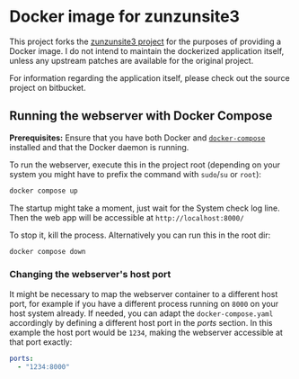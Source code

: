 # Docker image for zunzunsite3

This project forks the [zunzunsite3 project](https://bitbucket.org/zunzuncode/zunzunsite3/src/master/)
for the purposes of providing a Docker image. I do not intend to maintain the dockerized application
itself, unless any upstream patches are available for the original
project.

For information regarding the application itself, please check out the
source project on bitbucket.

## Running the webserver with Docker Compose

**Prerequisites:** Ensure that you have both Docker and [`docker-compose`](https://docs.docker.com/compose/install/linux/)
installed and that the Docker daemon is running.

To run the webserver, execute this in the project root (depending on your system you might have to prefix the command 
with `sudo`/`su` or `root`):
```bash
docker compose up
```
The startup might take a moment, just wait for the System check log line. 
Then the web app will be accessible at `http://localhost:8000/`

To stop it, kill the process. Alternatively you can run this in the root dir:
```bash
docker compose down
```

### Changing the webserver's host port

It might be necessary to map the webserver container to a different host port, for example if you have a different
process running on `8000` on your host system already. If needed, you can adapt the `docker-compose.yaml` accordingly by
defining a different host port in the _ports_ section. In this example the host port would be `1234`, making the
webserver accessible at that port exactly:

```yaml
ports:
  - "1234:8000"
```
